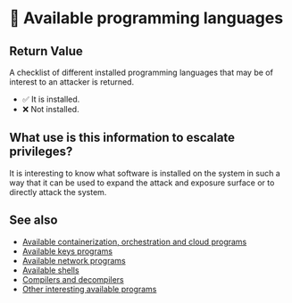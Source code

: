 # 🧪 Available programming languages

## Return Value
A checklist of different installed programming languages that may be of interest to an attacker is returned.

- ✅ It is installed.
- ❌ Not installed.

## What use is this information to escalate privileges?
It is interesting to know what software is installed on the system in such a way that it can be used to expand the attack and exposure surface or to directly attack the system.

## See also
- [Available containerization, orchestration and cloud programs](containersoft)
- [Available keys programs](keysoft)
- [Available network programs](netsoft)
- [Available shells](shells)
- [Compilers and decompilers](compilers)
- [Other interesting available programs](othersoft)